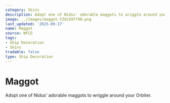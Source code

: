 ```yaml
---
category: Skins
description: Adopt one of Nidus' adorable maggots to wriggle around your Orbiter.
image: ../images/maggot-f28c69ff90.png
last_updated: '2025-09-17'
name: Maggot
source: WFCD
tags:
- Ship Decoration
- Skins
tradable: false
type: Ship Decoration
---
```


# Maggot

Adopt one of Nidus' adorable maggots to wriggle around your Orbiter.

